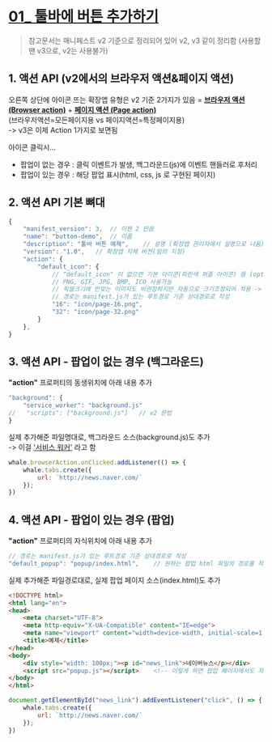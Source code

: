 # [01_ 툴바에 버튼 추가하기](https://developers.whale.naver.com/tutorials/browserAction/)
> 참고문서는 매니페스트 v2 기준으로 정리되어 있어 v2, v3 같이 정리함 (사용할땐 v3으로, v2는 사용불가)

## 1. 액션 API (v2에서의 브라우저 액션&페이지 액션)
오른쪽 상단에 아이콘 뜨는 확장앱 유형은 v2 기준 2가지가 있음 = [**브라우저 액션 (Browser action)**](https://developer.mozilla.org/en-US/docs/Mozilla/Add-ons/WebExtensions/Browser_actions) + [**페이지 액션 (Page action)**](https://developer.mozilla.org/en-US/docs/Mozilla/Add-ons/WebExtensions/user_interface/Page_actions)  
(브라우저액션=모든페이지용 vs 페이지액션=특정페이지용)  
-> v3은 이제 Action 1가지로 보면됨

아이콘 클릭시...
- 팝업이 없는 경우 : 클릭 이벤트가 발생, 백그라운드(js)에 이벤트 핸들러로 후처리
- 팝업이 있는 경우 : 해당 팝업 표시(html, css, js 로 구현된 페이지)

## 2. 액션 API 기본 뼈대
```js
{
    "manifest_version": 3,  // 이젠 2 안씀
    "name": "button-demo",  // 이름
    "description": "툴바 버튼 예제",    // 설명 (확장앱 관리자에서 설명으로 나옴)
    "version": "1.0",   // 확장앱 자체 버전(임의 지정)
    "action": {
        "default_icon": {   
            // "default_icon" 이 없으면 기본 아이콘(파란색 퍼즐 아이콘) 뜸 (optional)
            // PNG, GIF, JPG, BMP, ICO 사용가능
            // 픽셀크기에 안맞는 이미지도 비권장하지만 자동으로 크기조정되어 적용 -> 아이콘용이 아닌 일반 이미지는 깨짐
            // 경로는 manifest.js가 있는 루트경로 기준 상대경로로 작성
            "16": "icon/page-16.png",
            "32": "icon/page-32.png"
        }
    },
}
```

## 3. 액션 API - 팝업이 없는 경우 (백그라운드)
**"action"** 프로퍼티의 동생위치에 아래 내용 추가
```js
"background": {
    "service_worker": "background.js"
//   "scripts": ["background.js"]   // v2 문법
}
```

실제 추가해준 파일명대로, 백그라운드 소스(background.js)도 추가  
-> 이걸 ['서비스 워커'](https://developer.mozilla.org/ko/docs/Web/API/Service_Worker_API) 라고 함
```js
whale.browserAction.onClicked.addListener(() => {
    whale.tabs.create({
        url: `http://news.naver.com/`
    });
})
```

## 4. 액션 API - 팝업이 있는 경우 (팝업)
**"action"** 프로퍼티의 자식위치에 아래 내용 추가
```js
// 경로는 manifest.js가 있는 루트경로 기준 상대경로로 작성
"default_popup": "popup/index.html",    // 원하는 팝업 html 파일의 경로를 작성
```

실제 추가해준 파일경로대로, 실제 팝업 페이지 소스(index.html)도 추가
```html
<!DOCTYPE html>
<html lang="en">
<head>
    <meta charset="UTF-8">
    <meta http-equiv="X-UA-Compatible" content="IE=edge">
    <meta name="viewport" content="width=device-width, initial-scale=1.0">
    <title>예제</title>
</head>
<body>
    <div style="width: 100px;"><p id="news_link">네이버뉴스</p></div>
    <script src="popup.js"></script>    <!-- 이렇게 하면 팝업 페이지에서도 자체적으로 필요한 js 호출가능 -->
</body>
</html>
```
```js
document.getElementById("news_link").addEventListener("click", () => {
    whale.tabs.create({
        url: `http://news.naver.com/`
    });
})
```
